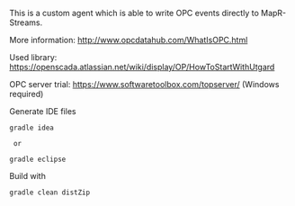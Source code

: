 This is a custom agent which is able to write OPC events directly to MapR-Streams.

More information: http://www.opcdatahub.com/WhatIsOPC.html

Used library: https://openscada.atlassian.net/wiki/display/OP/HowToStartWithUtgard

OPC server trial: https://www.softwaretoolbox.com/topserver/ (Windows required)


Generate IDE files

```
gradle idea

 or

gradle eclipse
```

Build with

```
gradle clean distZip
```